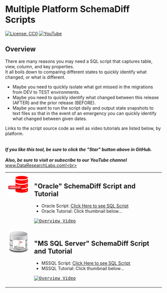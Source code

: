 # Multiple Platform SchemaDiff Scripts
[![License: CC0](https://img.shields.io/badge/License-CC0-red)](LICENSE "Creative Commons Zero License by DataResearchLabs (effectively = Public Domain")
[![YouTube](https://img.shields.io/badge/YouTube-DataResearchLabs-brightgreen)](http://www.DataResearchLabs.com)

## Overview
There are many reasons you may need a SQL script that captures table, view, column, and key properties.  
It all boils down to comparing different states to quickly identify what changed, or what is different.


* Maybe you need to quickly isolate what got missed in the migrations from DEV to TEST environments.  
* Maybe you need to quickly identify what changed between this release (AFTER) and the prior release (BEFORE).  
* Maybe you want to run the script daily and output state snapshots to text files so that in the event of an emergency you can quickly identify what changed between given dates.


Links to the script source code as well as video tutorials are listed below, by platform.
<br>
<br>
<br>
***If you like this tool, be sure to click the "Star" button above in GitHub.*** <br>
<br>
***Also, be sure to visit or subscribe to our YouTube channel*** www.DataResearchLabs.com!<br>
<br>


<table>
<tr>
  <td valign="top">
    <img src="https://github.com/DataResearchLabs/sql_scripts/blob/main/oracle/img/oracle_icon.png" width="96px">
  </td>
  <td>


## "Oracle" SchemaDiff Script and Tutorial
* Oracle Script: [Click Here to see SQL Script](https://raw.githubusercontent.com/DataResearchLabs/sql_scripts/main/oracle/schemadiff/simple_schema_dump.sql)<br>
* Oracle Tutorial: Click thumbnail below...<br>
<kbd>
<a href="http://www.youtube.com/watch?feature=player_embedded&v=kzemPW1156s" target="_blank">
<img src="http://img.youtube.com/vi/kzemPW1156s/0.jpg" alt="Overview Video" width="200" />
</a>
</kbd>
    <br>
    <br>
  </td>
</tr>


<tr>
  <td valign="top">
    <img src="https://github.com/DataResearchLabs/sql_scripts/blob/main/mssql/img/mssql_icon.png" width="96px">
  </td>
  <td>


## "MS SQL Server" SchemaDiff Script and Tutorial
* MSSQL Script: [Click Here to see SQL Script](https://raw.githubusercontent.com/DataResearchLabs/sql_scripts/main/mssql/schemadiff/simple_schema_dump.sql)<br>
* MSSQL Tutorial: Click thumbnail below...<br>
<kbd>
<a href="http://www.youtube.com/watch?feature=player_embedded&v=Vxf3SM38Ar0" target="_blank">
<img src="http://img.youtube.com/vi/Vxf3SM38Ar0/0.jpg" alt="Overview Video" width="200" />
</a>
</kbd>
    <br>
    <br>
  </td>
</tr>



</table>


